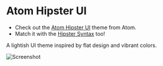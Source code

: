 # Atom Hipster UI
* Check out the <a href="https://atom.io/themes/atom-hipster-ui">Atom Hipster UI</a> theme from Atom.
* Match it with the <a href="https://atom.io/themes/hipster-syntax">Hipster Syntax</a> too!

A lightish UI theme inspired by flat design and vibrant colors.



![Screenshot](https://dl.dropboxusercontent.com/u/11776715/Web%20Assets/Atom%20Hipster/screenshot.png)
